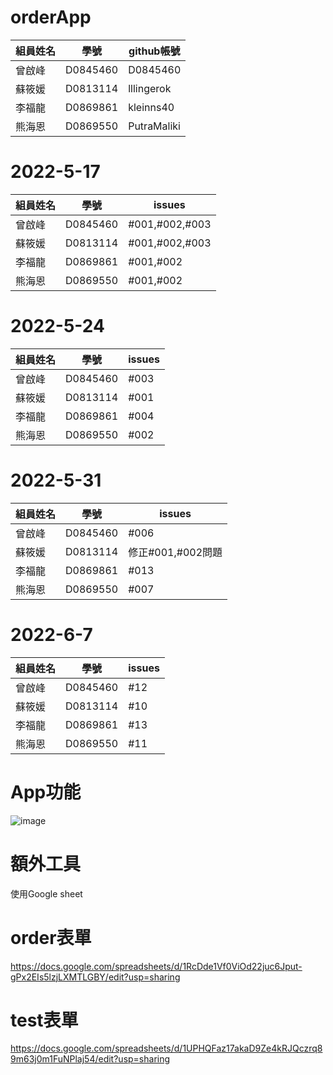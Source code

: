 # orderApp

  組員姓名  |  學號  | github帳號
 --------- | ------ | ---------
  曾啟峰   | D0845460| D0845460
  蘇筱媛   | D0813114| lllingerok
  李福龍   | D0869861|kleinns40
  熊海恩   | D0869550| PutraMaliki
  
  
# 2022-5-17
 組員姓名  |  學號  | issues
 --------- | ------ | ---------
  曾啟峰   | D0845460| #001,#002,#003
  蘇筱媛   | D0813114| #001,#002,#003
  李福龍   | D0869861| #001,#002
  熊海恩   | D0869550| #001,#002

# 2022-5-24
 組員姓名  |  學號  | issues
 --------- | ------ | ---------
  曾啟峰   | D0845460| #003
  蘇筱媛   | D0813114| #001
  李福龍   | D0869861| #004
  熊海恩   | D0869550| #002
  
  
  # 2022-5-31
 組員姓名  |  學號  | issues
 --------- | ------ | ---------
  曾啟峰   | D0845460| #006
  蘇筱媛   | D0813114| 修正#001,#002問題
  李福龍   | D0869861| #013
  熊海恩   | D0869550| #007
  
   # 2022-6-7
 組員姓名  |  學號  | issues
 --------- | ------ | ---------
  曾啟峰   | D0845460| #12
  蘇筱媛   | D0813114| #10
  李福龍   | D0869861| #13
  熊海恩   | D0869550| #11
  
  # App功能
![image](https://user-images.githubusercontent.com/71805938/175765504-76fc9a40-73c4-43ee-a1eb-8dcaac59829c.png)
  
  # 額外工具
  使用Google sheet
   # order表單
   https://docs.google.com/spreadsheets/d/1RcDde1Vf0ViOd22juc6Jput-gPx2EIs5lzjLXMTLGBY/edit?usp=sharing
   # test表單
   https://docs.google.com/spreadsheets/d/1UPHQFaz17akaD9Ze4kRJQczrq89m63j0m1FuNPlaj54/edit?usp=sharing
  
